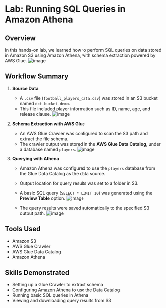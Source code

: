# Lab: Running SQL Queries in Amazon Athena

## Overview

In this hands-on lab, we learned how to perform SQL queries on data stored in Amazon S3 using Amazon Athena, with schema extraction powered by AWS Glue.
![image](https://github.com/user-attachments/assets/7fdb782a-eb5f-4259-bf94-28b0b32ae1c1)

## Workflow Summary

1. **Source Data**
   - A `.csv` file (`football_players_data.csv`) was stored in an S3 bucket named `dct-bucket-demo`.
   - This file included player information such as ID, name, age, and release clause.
![image](https://github.com/user-attachments/assets/06794fff-bb2e-471d-85d2-f47073f3dd45)

2. **Schema Extraction with AWS Glue**
   - An AWS Glue Crawler was configured to scan the S3 path and extract the file schema.
   - The crawler output was stored in the **AWS Glue Data Catalog**, under a database named `players`.
![image](https://github.com/user-attachments/assets/cad346ae-b004-47cf-8a60-030ff2dd73e7)

3. **Querying with Athena**
   - Amazon Athena was configured to use the `players` database from the Glue Data Catalog as the data source.
   - Output location for query results was set to a folder in S3.
   - A basic SQL query (`SELECT * LIMIT 10`) was generated using the **Preview Table** option.
![image](https://github.com/user-attachments/assets/4c3526d7-b238-41af-9892-07b4f00e29dd)

   - The query results were saved automatically to the specified S3 output path.
![image](https://github.com/user-attachments/assets/144ccd7c-0a36-4589-b89d-35370f4354df)

## Tools Used

- Amazon S3
- AWS Glue Crawler
- AWS Glue Data Catalog
- Amazon Athena

## Skills Demonstrated

- Setting up a Glue Crawler to extract schema
- Configuring Amazon Athena to use the Data Catalog
- Running basic SQL queries in Athena
- Viewing and downloading query results from S3

